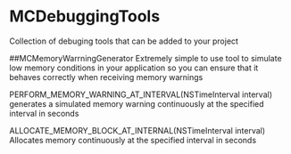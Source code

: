 MCDebuggingTools
================

Collection of debuging tools that can be added to your project

##MCMemoryWarrningGenerator
Extremely simple to use tool to simulate low memory conditions in your application so you can ensure that it behaves correctly when receiving memory warnings

PERFORM_MEMORY_WARNING_AT_INTERVAL(NSTimeInterval interval)
generates a simulated memory warning continuously at the specified interval in seconds

ALLOCATE_MEMORY_BLOCK_AT_INTERNAL(NSTimeInterval interval)
Allocates memory continuously at the specified interval in seconds
